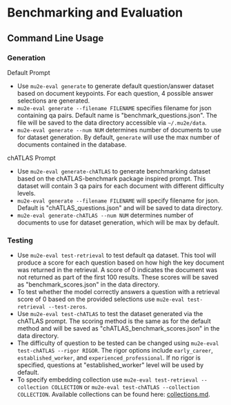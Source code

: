 # Benchmarking and Evaluation

## Command Line Usage
### Generation
Default Prompt
- Use `mu2e-eval generate` to generate default question/answer dataset based on document keypoints. For each question, 4 possible answer selections are generated.
- `mu2e-eval generate --filename FILENAME` specifies filename for json containing qa pairs. Default name is "benchmark_questions.json". The file will be saved to the data directory accessible via `~/.mu2e/data`.
- `mu2e-eval generate --num NUM` determines number of documents to use for dataset generation. By default, `generate` will use the max number of documents contained in the database.

chATLAS Prompt
- Use `mu2e-eval generate-chATLAS` to generate benchmarking dataset based on the chATLAS-benchmark package inspired prompt. This dataset will contain 3 qa pairs for each document with different difficulty levels.
- `mu2e-eval generate --filename FILENAME` will specify filename for json. Default is "chATLAS_questions.json" and will be saved to data directory.
- `mu2e-eval generate-chATLAS --num NUM` determines number of documents to use for dataset generation, which will be max by default.


### Testing
- Use `mu2e-eval test-retrieval` to test default qa dataset. This tool will produce a score for each question based on how high the key document was returned in the retrieval. A score of 0 indicates the document was not returned as part of the first 100 results. These scores will be saved as "benchmark_scores.json" in the data directory. 
- To test whether the model correctly answers a question with a retrieval score of 0 based on the provided selections use `mu2e-eval test-retrieval --test-zeros`.
- Use `mu2e-eval test-chATLAS` to test the dataset generated via the chATLAS prompt. The scoring method is the same as for the default method and will be saved as "chATLAS_benchmark_scores.json" in the data directory.
- The difficulty of question to be tested can be changed using `mu2e-eval test-chATLAS --rigor RIGOR`. The rigor options include `early_career`, `established_worker`, and `experienced_professional`. If no rigor is specified, questions at "established_worker" level will be used by default.
- To specify embedding collection use `mu2e-eval test-retrieval --collection COLLECTION` or `mu2e-eval test-chATLAS --collection COLLECTION`. Available collections can be found here: [collections.md](collections.md). 




